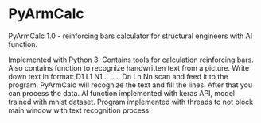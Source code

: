 # PyArmCalc
PyArmCalc 1.0 - reinforcing bars calculator for
structural engineers with AI function.

Implemented with Python 3.
Contains tools for calculation reinforcing bars.
Also contains function to recognize handwritten text
from a picture.
Write down text in format:
D1  L1  N1
..  ..  ..
Dn  Ln  Nn
scan and feed it to the program.
PyArmCalc will recognize the text and fill the lines.
After that you can process the data.
AI function implemented with keras API,
model trained with mnist dataset.
Program implemented with threads to not block
main window with text recognition process.